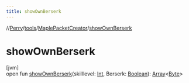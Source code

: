 ```yaml
---
title: showOwnBerserk
---
```

//[Perry](../../../index.html)/[tools](../index.html)/[MaplePacketCreator](index.html)/[showOwnBerserk](show-own-berserk.html)



# showOwnBerserk



[jvm]\
open fun [showOwnBerserk](show-own-berserk.html)(skilllevel: [Int](https://kotlinlang.org/api/latest/jvm/stdlib/kotlin/-int/index.html), Berserk: [Boolean](https://kotlinlang.org/api/latest/jvm/stdlib/kotlin/-boolean/index.html)): [Array](https://kotlinlang.org/api/latest/jvm/stdlib/kotlin/-array/index.html)<[Byte](https://kotlinlang.org/api/latest/jvm/stdlib/kotlin/-byte/index.html)>




